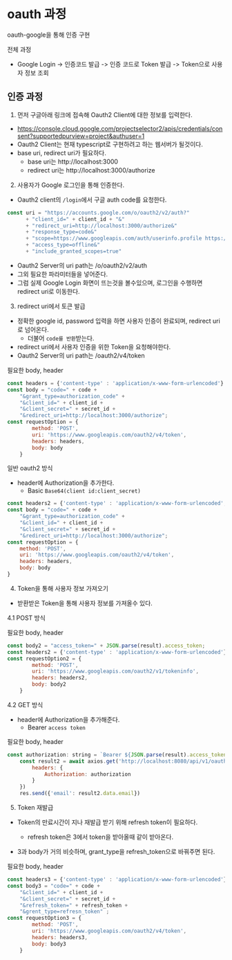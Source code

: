 # oauth 과정

oauth-google을 통해 인증 구현

전체 과정
- Google Login -> 인증코드 발급 -> 인증 코드로 Token 발급 -> Token으로 사용자 정보 조회

## 인증 과정
1. 먼저 구글아래 링크에 접속해 Oauth2 Client에 대한 정보를 입력한다.
  - https://console.cloud.google.com/projectselector2/apis/credentials/consent?supportedpurview=project&authuser=1
  - Oauth2 Client는 현재 typescript로 구현하려고 하는 웹서버가 될것이다.
  - base uri, redirect uri가 필요하다.
    - base uri는 http://localhost:3000
    - redirect uri는 http://localhost:3000/authorize

2. 사용자가 Google 로그인을 통해 인증한다.
- Oauth2 client의 `/login`에서 구글 auth code를 요청한다.
```js
const uri = "https://accounts.google.com/o/oauth2/v2/auth?"
      + "client_id=" + client_id + "&"
      + "redirect_uri=http://localhost:3000/authorize&"
      + "response_type=code&"
      + "scope=https://www.googleapis.com/auth/userinfo.profile https://www.googleapis.com/auth/userinfo.email&"
      + "access_type=offline&"
      + "include_granted_scopes=true"
```
- Oauth2 Server의 uri path는 /o/oauth2/v2/auth
- 그외 필요한 파라미터들을 넣어준다.
- 그럼 실제 Google Login 화면이 뜨는것을 볼수있으며, 로그인을 수행하면 redirect uri로 이동한다.

3. redirect uri에서 토큰 발급
- 정확한 google id, password 입력을 하면 사용자 인증이 완료되며, redirect uri로 넘어온다.
  - 더불어 `code를 반환`받는다.
- redirect uri에서 사용자 인증을 위한 Token을 요청해야한다.
- Oauth2 Server의 uri path는 /oauth2/v4/token

필요한 body, header
```js
const headers = {'content-type' : 'application/x-www-form-urlencoded'}
const body = "code=" + code +
    "&grant_type=authorization_code" +
    "&client_id=" + client_id +
    "&client_secret=" + secret_id +
    "&redirect_uri=http://localhost:3000/authorize";
const requestOption = {
        method: 'POST',
        uri: 'https://www.googleapis.com/oauth2/v4/token',
        headers: headers,
        body: body
    }
```

일반 oauth2 방식
- header에 Authorization을 추가한다.
  - Basic `Base64(client id:client_secret)`

```js
const headers2 = {'content-type' : 'application/x-www-form-urlencoded', 'Authorization': 'Basic dGVzdDoxMjM0'}
const body = "code=" + code +
    "&grant_type=authorization_code" +
    "&client_id=" + client_id +
    "&client_secret=" + secret_id +
    "&redirect_uri=http://localhost:3000/authorize";
const requestOption = {
    method: 'POST',
    uri: 'https://www.googleapis.com/oauth2/v4/token',
    headers: headers,
    body: body
}
```

4. Token을 통해 사용자 정보 가져오기
- 받환받은 Token을 통해 사용자 정보를 가져올수 있다.

4.1 POST 방식

필요한 body, header
```js
const body2 = "access_token=" + JSON.parse(result).access_token;
const headers2 = {'content-type' : 'application/x-www-form-urlencoded'}
const requestOption2 = {
        method: 'POST',
        uri: 'https://www.googleapis.com/oauth2/v1/tokeninfo',
        headers: headers2,
        body: body2
    }
```

4.2 GET 방식
- header에 Authorization을 추가해준다.
  - Bearer `access token`

필요한 body, header
```js
const authorization: string = `Bearer ${JSON.parse(result).access_token}`
    const result2 = await axios.get('http://localhost:8080/api/v1/oauth2/me',{
        headers: {
            Authorization: authorization
        }
    })
    res.send({'email': result2.data.email})

```

5. Token 재발급
- Token의 만료시간이 지나 재발급 받기 위해 refresh token이 필요하다.
  - refresh token은 3에서 token을 받아올때 같이 받아온다. 
    
- 3과 body가 거의 비슷하며, grant_type을 refresh_token으로 바꿔주면 된다.

필요한 body, header
```js
const headers3 = {'content-type' : 'application/x-www-form-urlencoded'}
const body3 = "code=" + code +
    "&client_id=" + client_id +
    "&client_secret=" + secret_id +
    "&refresh_token=" + refresh_token +
    "&grent_type=refresn_token" ;
const requestOption3 = {
        method: 'POST',
        uri: 'https://www.googleapis.com/oauth2/v4/token',
        headers: headers3,
        body: body3
    }
```
